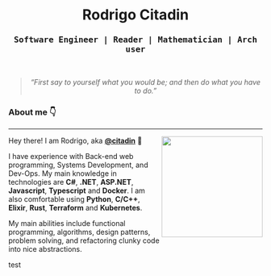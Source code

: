 <h1 align="center">Rodrigo Citadin</h1>
    
<div align="center">
<h3><samp>Software Engineer | Reader | Mathematician | Arch user</samp></h3>
<br>

<blockquote>
    <p><i>
        “First say to yourself what you would be; and then do what you have to do.”
    </i></p>
</blockquote>
</div>

<h3>About me 👇</h3>

---


<div align="right" style="margin:auto">
     <a href="https://github.com/rodrigocitadin">
        <img 
          height="200em"
          src="https://github-readme-stats.vercel.app/api/top-langs/?username=rodrigocitadin&hide=html,css,shell,lua&langs_count=6&hide_border=true&layout=compact&show_icons=true&line_height=24&theme=transparent&title_color=4a86d1&custom_title=My%20favorite%20languages"
          align="right"
        />
    </a>
</div>


Hey there! I am Rodrigo, aka [**@citadin**](https://linkedin.com/in/rodrigobcitadin) :wave:

I have experience with Back-end web programming, Systems Development, and Dev-Ops. My main knowledge in technologies are **C#**, **.NET**, **ASP.NET**, **Javascript**, **Typescript** and **Docker**. I am also comfortable using **Python**, **C/C++**, **Elixir**, **Rust**, **Terraform** and **Kubernetes**.

My main abilities include functional programming, algorithms, design patterns, problem solving, and refactoring clunky code into nice abstractions. 

</div>

test
